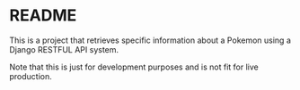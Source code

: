 # README #
This is a project that retrieves specific information about a Pokemon using a Django RESTFUL API system.

Note that this is just for development purposes and is not fit for live production.
